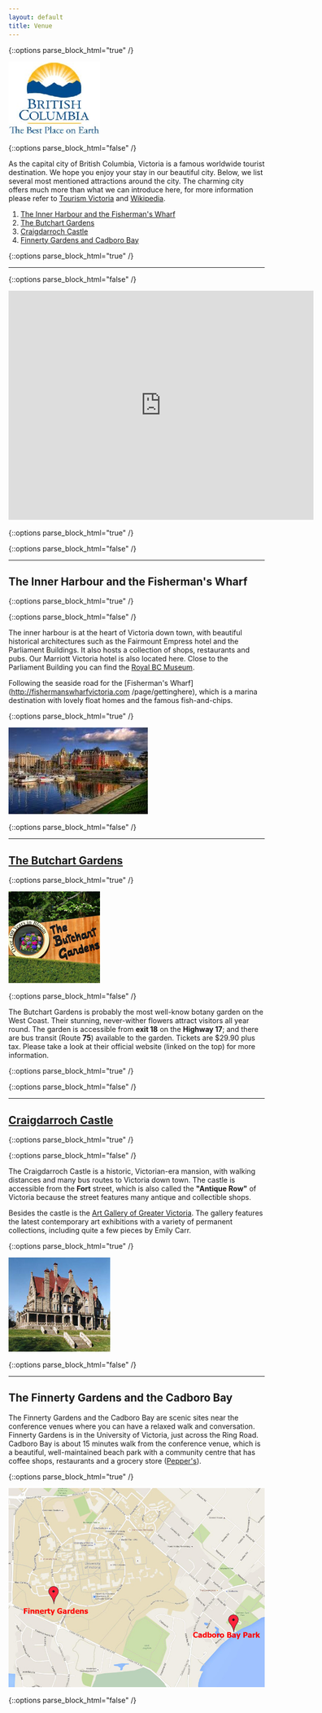 ```yaml
---
layout: default
title: Venue
---
```


{::options parse_block_html="true" /}

<div class="row">

<div class="col-3 col-sm-3 col-lg-3">

  <p><img src="/img/2018/bc.jpg" class="img-responsive img-thumbnail"></p>
  
</div>
  
<div class="col-9 col-sm-9 col-lg-9">
  
{::options parse_block_html="false" /}
  
  As the capital city of British Columbia, Victoria is a famous worldwide tourist destination. We hope you enjoy your stay in our beautiful city. Below, we list several most mentioned attractions around the city. The charming city offers much more than what we can introduce here, for more information please refer to [Tourism Victoria](http://www.tourismvictoria.com) and [Wikipedia](http://en.wikipedia.org/wiki/Victoria,_British_Columbia).
  
  1. [The Inner Harbour and the Fisherman's Wharf](#the-inner-harbour-and-the-fishermans-wharf)
  2. [The Butchart Gardens](#the-butchart-gardens)
  3. [Craigdarroch Castle](#craigdarroch-castle)
  4. [Finnerty Gardens and Cadboro Bay](#the-finnerty-gardens-and-the-cadboro-bay)

{::options parse_block_html="true" /}


</div>
</div>

<hr>

{::options parse_block_html="false" /}
<div>
  <p class="Flexible-container">
  <iframe width="600" height="450" frameborder="0" style="border:0" src="https://www.google.com/maps/embed/v1/place?key=AIzaSyBUszhnIOQJDdJyEILgLQIWujmrKDBP2B8&q=University of Victoria" allowfullscreen>
  </iframe>
  </p>
</div><!--/span-->
{::options parse_block_html="true" /}

{::options parse_block_html="false" /}

---

## The Inner Harbour and the Fisherman's Wharf

{::options parse_block_html="true" /}

<div class="row">
  
<div class="col-8 col-sm-8 col-lg-8">
  
{::options parse_block_html="false" /}
  
  The inner harbour is at the heart of Victoria down town, with beautiful historical architectures such as the Fairmount Empress hotel and the Parliament Buildings. It also hosts a collection of shops, restaurants and pubs. Our Marriott Victoria hotel is also located here. Close to the Parliament Building you can find the [Royal BC Museum](http://royalbcmuseum.bc.ca/).
  
  Following the seaside road for the [Fisherman's Wharf](http://fishermanswharfvictoria.com /page/gettinghere), which is a marina destination with lovely float homes and the famous fish-and-chips.

{::options parse_block_html="true" /}

</div>

<div class="col-4 col-sm-4 col-lg-4">

  <p><img src="/img/2018/victoria.jpg" class="img-responsive img-thumbnail"></p>
  
</div>

</div>

{::options parse_block_html="false" /}

---

## [The Butchart Gardens](http://www.butchartgardens.com)

{::options parse_block_html="true" /}

<div class="row">

<div class="col-3 col-sm-3 col-lg-3">

  <p><img src="/img/2018/butchart.jpg" class="img-responsive img-thumbnail"></p>
  
</div>
  
<div class="col-9 col-sm-9 col-lg-9">
  
{::options parse_block_html="false" /}
  
  The Butchart Gardens is probably the most well-know botany garden on the West Coast. Their stunning, never-wither flowers attract visitors all year round. The garden is accessible from __exit 18__ on the __Highway 17__; and there are bus transit (Route __75__) available to the garden. Tickets are $29.90 plus tax. Please take a look at their official website (linked on the top) for more information.

{::options parse_block_html="true" /}

</div>
</div>

{::options parse_block_html="false" /}

---

## [Craigdarroch Castle](http://thecastle.ca)

{::options parse_block_html="true" /}

<div class="row">
  
<div class="col-8 col-sm-8 col-lg-8">
  
{::options parse_block_html="false" /}
  
  The Craigdarroch Castle is a historic, Victorian-era mansion, with walking distances and many bus routes to Victoria down town. The castle is accessible from the __Fort__ street, which is also called the __"Antique Row"__ of Victoria because the street features many antique and collectible shops.
  
  Besides the castle is the [Art Gallery of Greater Victoria](http://aggv.ca). The gallery features the latest contemporary art exhibitions with a variety of permanent collections, including quite a few pieces by Emily Carr.

{::options parse_block_html="true" /}

</div>

<div class="col-4 col-sm-4 col-lg-4">

  <p><img src="/img/2018/craigdarroch.jpg" class="img-responsive img-thumbnail"></p>
  
</div>

</div>

{::options parse_block_html="false" /}

---

## The Finnerty Gardens and the Cadboro Bay

The Finnerty Gardens and the Cadboro Bay are scenic sites near the conference venues where you can have a relaxed walk and conversation. Finnerty Gardens is in the University of Victoria, just across the Ring Road. Cadboro Bay is about 15 minutes walk from the conference venue, which is a beautiful, well-maintained beach park with a community centre that has coffee shops, restaurants and a grocery store ([Pepper's](http://www.peppers-foods.com)).

{::options parse_block_html="true" /}

<p><img src="/img/2018/uvic_attrmap.jpg" class="img-responsive img-thumbnail"></p>

{::options parse_block_html="false" /}
